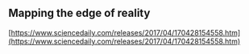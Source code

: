 ## Mapping the edge of reality
  
  [https://www.sciencedaily.com/releases/2017/04/170428154558.htm](https://www.sciencedaily.com/releases/2017/04/170428154558.htm)